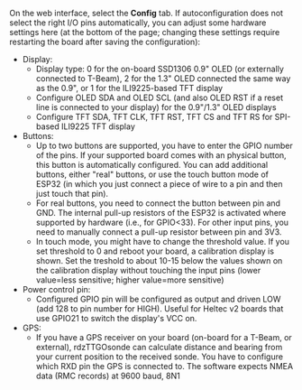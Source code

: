 
On the web interface, select the **Config** tab. If autoconfiguration does not select the right I/O pins automatically, you can adjust some hardware settings here (at the bottom of the page; changing these settings require restarting the board after saving the configuration):

* Display: 
  * Display type: 0 for the on-board SSD1306 0.9" OLED (or externally connected to T-Beam), 2 for the 1.3" OLED connected the same way as the 0.9", or 1 for the ILI9225-based TFT display
  * Configure OLED SDA and OLED SCL (and also OLED RST if a reset line is connected to your display) for the 0.9"/1.3" OLED displays
  * Configure TFT SDA, TFT CLK, TFT RST, TFT CS and TFT RS for SPI-based ILI9225 TFT display
* Buttons:
  * Up to two buttons are supported, you have to enter the GPIO number of the pins. If your supported board comes with an physical button, this button is automatically configured. You can add additional buttons, either "real" buttons, or use the touch button mode of ESP32 (in which you just connect a piece of wire to a pin and then just touch that pin).
  * For real buttons, you need to connect the button between pin and GND. The internal pull-up resistors of the ESP32 is activated where supported by hardware (i.e., for GPIO<33). For other input pins, you need to manually connect a pull-up resistor between pin and 3V3.
  * In touch mode, you might have to change the threshold value. If you set threshold to 0 and reboot your board, a calibration display is shown. Set the treshold to about 10-15 below the values shown on the calibration display without touching the input pins (lower value=less sensitive; higher value=more sensitive)
* Power control pin:
  * Configured GPIO pin will be configured as output and driven LOW (add 128 to pin number for HIGH). Useful for Heltec v2 boards that use GPIO21 to switch the display's VCC on.
* GPS:
  * If you have a GPS receiver on your board (on-board for a T-Beam, or external), rdzTTGOsonde can calculate distance and bearing from your current position to the received sonde. You have to configure which RXD pin the GPS is connected to. The software expects NMEA data (RMC records) at 9600 baud, 8N1